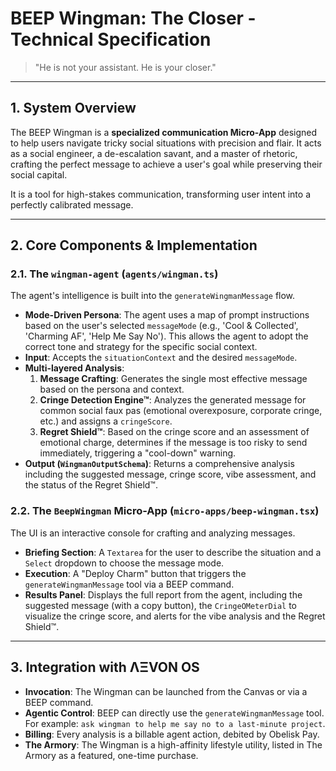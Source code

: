 # BEEP Wingman: The Closer - Technical Specification

> "He is not your assistant. He is your closer."

---

## 1. System Overview

The BEEP Wingman is a **specialized communication Micro-App** designed to help users navigate tricky social situations with precision and flair. It acts as a social engineer, a de-escalation savant, and a master of rhetoric, crafting the perfect message to achieve a user's goal while preserving their social capital.

It is a tool for high-stakes communication, transforming user intent into a perfectly calibrated message.

---

## 2. Core Components & Implementation

### 2.1. The `wingman-agent` (`agents/wingman.ts`)
The agent's intelligence is built into the `generateWingmanMessage` flow.
- **Mode-Driven Persona**: The agent uses a map of prompt instructions based on the user's selected `messageMode` (e.g., 'Cool & Collected', 'Charming AF', 'Help Me Say No'). This allows the agent to adopt the correct tone and strategy for the specific social context.
- **Input**: Accepts the `situationContext` and the desired `messageMode`.
- **Multi-layered Analysis**:
  1.  **Message Crafting**: Generates the single most effective message based on the persona and context.
  2.  **Cringe Detection Engine™**: Analyzes the generated message for common social faux pas (emotional overexposure, corporate cringe, etc.) and assigns a `cringeScore`.
  3.  **Regret Shield™**: Based on the cringe score and an assessment of emotional charge, determines if the message is too risky to send immediately, triggering a "cool-down" warning.
- **Output (`WingmanOutputSchema`)**: Returns a comprehensive analysis including the suggested message, cringe score, vibe assessment, and the status of the Regret Shield™.

### 2.2. The `BeepWingman` Micro-App (`micro-apps/beep-wingman.tsx`)
The UI is an interactive console for crafting and analyzing messages.
- **Briefing Section**: A `Textarea` for the user to describe the situation and a `Select` dropdown to choose the message mode.
- **Execution**: A "Deploy Charm" button that triggers the `generateWingmanMessage` tool via a BEEP command.
- **Results Panel**: Displays the full report from the agent, including the suggested message (with a copy button), the `CringeOMeterDial` to visualize the cringe score, and alerts for the vibe analysis and the Regret Shield™.

---

## 3. Integration with ΛΞVON OS

- **Invocation**: The Wingman can be launched from the Canvas or via a BEEP command.
- **Agentic Control**: BEEP can directly use the `generateWingmanMessage` tool. For example: `ask wingman to help me say no to a last-minute project`.
- **Billing**: Every analysis is a billable agent action, debited by Obelisk Pay.
- **The Armory**: The Wingman is a high-affinity lifestyle utility, listed in The Armory as a featured, one-time purchase.
